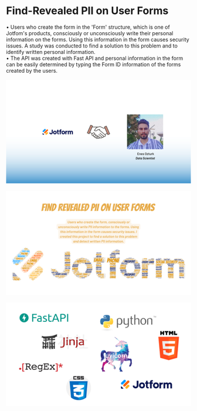 # Find-Revealed PII on User Forms
• Users who create the form in the 'Form' structure, which is one of Jotfom's products, consciously or unconsciously write their personal information on the forms. Using this information in the form causes security issues. A study was conducted to find a solution to this problem and to identify written personal information.<br/>
• The API was created with Fast API and personal information in the form can be easily determined by typing the Form ID information of the forms created by the users.<br/><br/>
![This is an image](https://github.com/enessoztrk/Find-Revealed-PII-on-User-Forms/blob/master/.idea/1.png?raw=true)<br/><br/>
![This is an image](https://github.com/enessoztrk/Find-Revealed-PII-on-User-Forms/blob/master/.idea/2.png?raw=true)<br/><br/>
![This is an image](https://github.com/enessoztrk/Find-Revealed-PII-on-User-Forms/blob/master/.idea/3.png?raw=true)<br/><br/>

